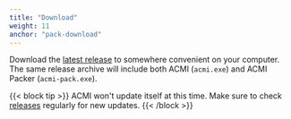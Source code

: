 ```yaml
---
title: "Download"
weight: 11
anchor: "pack-download"
---
```


Download the [latest release](https://github.com/agc93/acmi/releases) to somewhere convenient on your computer. The same release archive will include both ACMI (`acmi.exe`) and ACMI Packer (`acmi-pack.exe`).

{{< block tip >}}
ACMI won't update itself at this time. Make sure to check [releases](https://github.com/agc93/acmi/releases) regularly for new updates.
{{< /block >}}